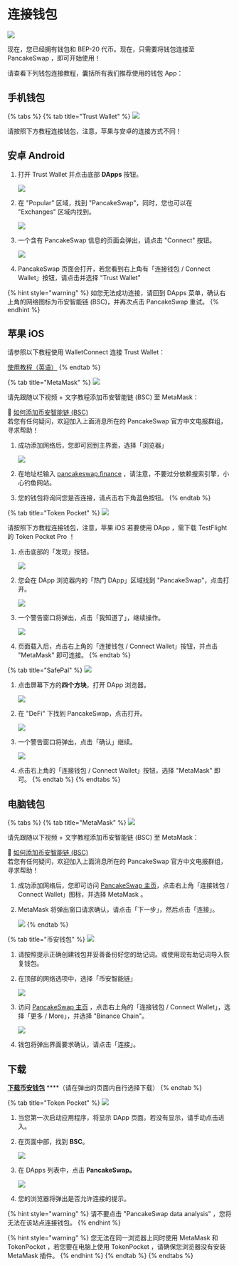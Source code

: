 # 连接钱包

![](https://gblobscdn.gitbook.com/assets%2F-MHREX7DHcljbY5IkjgJ%2F-MbGTDNZ6xd3_Q-qSEP5%2F-MbJq3Dbj4RfmZnUl8jY%2Fdocs%20masthead%20%2811%29.png?alt=media&token=6f27f693-700e-48a5-bf90-6fe6bb1e5b7a)

现在，您已经拥有钱包和 BEP-20 代币。现在，只需要将钱包连接至 PancakeSwap ，即可开始使用！

请查看下列钱包连接教程，囊括所有我们推荐使用的钱包 App：

## 手机钱包 <a id="smartphone-mobile"></a>

{% tabs %}
{% tab title="Trust Wallet" %}
![](https://gblobscdn.gitbook.com/assets%2F-MHREX7DHcljbY5IkjgJ%2F-Maajz3RNBhCbi_iel09%2F-MaaqWJXQio1awWtJiub%2Fimage.png?alt=media&token=63e7a2d9-8a05-49ac-b3dd-063f87f3a8b6)

请按照下方教程连接钱包，注意，苹果与安卓的连接方式不同！

## 安卓 Android

1. 打开 Trust Wallet 并点击底部 **DApps** 按钮。

   ![](../.gitbook/assets/mbp3-2021.08.16-121140pm-cleanshot_cleanshot.png)

2. 在 "Popular" 区域，找到 "PancakeSwap"，同时，您也可以在 "Exchanges" 区域内找到。

   ![](../.gitbook/assets/mbp3-2021.08.16-121222pm-cleanshot_cleanshot.png)

3. 一个含有 PancakeSwap 信息的页面会弹出，请点击 "Connect" 按钮。

   ![](../.gitbook/assets/mbp3-2021.08.16-121340pm-cleanshot_cleanshot.png)

4. PancakeSwap 页面会打开，若您看到右上角有「连接钱包 / Connect Wallet」按钮，请点击并选择 "Trust Wallet"

{% hint style="warning" %}
如您无法成功连接，请回到 DApps 菜单，确认右上角的网络图标为币安智能链 \(BSC\)，并再次点击 PancakeSwap 重试。
{% endhint %}

## 苹果 iOS

请参照以下教程使用 WalletConnect 连接 Trust Wallet：

[使用教程（英语）](https://community.trustwallet.com/t/using-walletconnect-to-access-pancakeswap/212307)
{% endtab %}

{% tab title="MetaMask" %}
![](https://gblobscdn.gitbook.com/assets%2F-MHREX7DHcljbY5IkjgJ%2F-MaWbwvtRDRxirgNEPwC%2F-MaXDK47yFhEeM1ypg2f%2Fimage.png?alt=media&token=0fd62a2b-6dec-4bac-ba84-ed3eaca63d08)

请先跟随以下视频 + 文字教程添加币安智能链 \(BSC\) 至 MetaMask：

🎥 [如何添加币安智能链 \(BSC\)](https://t.me/PancakeSwap_CN/143416)  
若您有任何疑问，欢迎加入上面消息所在的 PancakeSwap 官方中文电报群组，寻求帮助！  


1. 成功添加网络后，您即可回到主界面，选择「浏览器」

   ![](../.gitbook/assets/mbp3-2021.08.16-122242pm-cleanshot_cleanshot.png)

2. 在地址栏输入 [pancakeswap.finance](https://pancakeswap.finance) ，请注意，不要过分依赖搜索引擎，小心钓鱼网站。
3. 您的钱包将询问您是否连接，请点击右下角蓝色按钮。
{% endtab %}

{% tab title="Token Pocket" %}
![](https://gblobscdn.gitbook.com/assets%2F-MHREX7DHcljbY5IkjgJ%2Fsync%2Fb9951be50d03d9ac5a49667dfa033fb55635011f.png?alt=media)

请按照下方教程连接钱包，注意，苹果 iOS 若要使用 DApp ，需下载 TestFlight 的 Token Pocket Pro ！

1. 点击底部的「发现」按钮。

   ![](../.gitbook/assets/mbp3-2021.08.16-124330pm-cleanshot_cleanshot.png)

2. 您会在 DApp 浏览器内的「热门 DApp」区域找到 "PancakeSwap"，点击打开。

   ![](../.gitbook/assets/mbp3-2021.08.16-124527pm-cleanshot_cleanshot.png)

3. 一个警告窗口将弹出，点击「我知道了」，继续操作。

   ![](../.gitbook/assets/mbp3-2021.08.16-124631pm-cleanshot_cleanshot.png)

4. 页面载入后，点击右上角的「连接钱包 / Connect Wallet」按钮，并点击 "MetaMask" 即可连接。
{% endtab %}

{% tab title="SafePal" %}
![](https://gblobscdn.gitbook.com/assets%2F-MHREX7DHcljbY5IkjgJ%2F-Maajz3RNBhCbi_iel09%2F-MaaqhTbKsOcMi5lbmNT%2Fimage.png?alt=media&token=94b6b052-c950-4568-8fd6-ae3da395e1ab)

1. 点击屏幕下方的**四个方块**，打开 DApp 浏览器。

   ![](../.gitbook/assets/mbp3-2021.08.16-125215pm-cleanshot_cleanshot.png)

2. 在 "DeFi" 下找到 PancakeSwap，点击打开。

   ![](../.gitbook/assets/image%20%2821%29.png)

3. 一个警告窗口将弹出，点击「确认」继续。

   ![](../.gitbook/assets/mbp3-2021.08.16-125400pm-cleanshot_cleanshot.png)

4. 点击右上角的「连接钱包 / Connect Wallet」按钮，选择 "MetaMask" 即可。
{% endtab %}
{% endtabs %}

## **电脑钱包**

{% tabs %}
{% tab title="MetaMask" %}
![](https://gblobscdn.gitbook.com/assets%2F-MHREX7DHcljbY5IkjgJ%2Fsync%2F1be522018fd3464faa261684c1fecb910630f2a0.png?alt=media)

请先跟随以下视频 + 文字教程添加币安智能链 \(BSC\) 至 MetaMask：

🎥 [如何添加币安智能链 \(BSC\)](https://t.me/PancakeSwap_CN/143416)  
若您有任何疑问，欢迎加入上面消息所在的 PancakeSwap 官方中文电报群组，寻求帮助！

1. 成功添加网络后，您即可访问 [PancakeSwap 主页](https://pancakeswap.finance/)，点击右上角「连接钱包 / Connect Wallet」图标，并选择 MetaMask 。
2. MetaMask 将弹出窗口请求确认，请点击「下一步」，然后点击「连接」。

   ![](../.gitbook/assets/mbp3-2021.08.16-092305pm-chromium_metamask-notification.png)
{% endtab %}

{% tab title="币安钱包" %}
![](https://gblobscdn.gitbook.com/assets%2F-MHREX7DHcljbY5IkjgJ%2F-Maajz3RNBhCbi_iel09%2F-MaarA5-6dcy2iDE5Iwx%2Fimage.png?alt=media&token=15746c07-8908-49db-85ff-b17dcf3ad39c)

1. 请按照提示正确创建钱包并妥善备份好您的助记词。或使用现有助记词导入恢复钱包。
2. 在顶部的网络选项中，选择「币安智能链」

   ![](../.gitbook/assets/mbp3-2021.08.16-093043pm-chromium_.png)

3. 访问 [PancakeSwap 主页](https://pancakeswap.finance/) ，点击右上角的「连接钱包 / Connect Wallet」，选择「更多 / More」，并选择 "Binance Chain"。

   ![](../.gitbook/assets/mbp32021.08.16093605pmchromium-shou-cang-pin-pancakeswap-22.285.png)

4. 钱包将弹出界面要求确认，请点击「连接」。

## 下载

[**下载币安钱包**](https://www.binance.org/en) ****（请在弹出的页面内自行选择下载）
{% endtab %}

{% tab title="Token Pocket" %}
![](https://gblobscdn.gitbook.com/assets%2F-MHREX7DHcljbY5IkjgJ%2Fsync%2Fb9951be50d03d9ac5a49667dfa033fb55635011f.png?alt=media)

1. 当您第一次启动应用程序，将显示 DApp 页面。若没有显示，请手动点击进入。
2. 在页面中部，找到 **BSC**。

   ![](../.gitbook/assets/image%20%2847%29.png)

3. 在 DApps 列表中，点击 **PancakeSwap。**

   ![](../.gitbook/assets/image%20%28111%29.png)

4. 您的浏览器将弹出是否允许连接的提示。

{% hint style="warning" %}
请不要点击 "PancakeSwap data analysis" ，您将无法在该站点连接钱包。
{% endhint %}

{% hint style="warning" %}
您无法在同一浏览器上同时使用 MetaMask 和 TokenPocket ，若您要在电脑上使用 TokenPocket ，请确保您浏览器没有安装 MetaMask 插件。
{% endhint %}
{% endtab %}
{% endtabs %}

